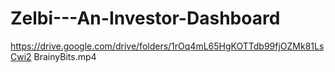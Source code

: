 ﻿# Zelbi---An-Investor-Dashboard
https://drive.google.com/drive/folders/1rOq4mL65HgKOTTdb99fjOZMk81LsCwi2
BrainyBits.mp4
